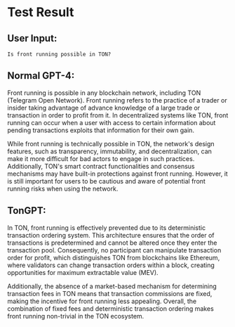 # Test Result

## User Input:

```
Is front running possible in TON?
```

## Normal GPT-4:

Front running is possible in any blockchain network, including TON (Telegram Open Network). Front running refers to the practice of a trader or insider taking advantage of advance knowledge of a large trade or transaction in order to profit from it. In decentralized systems like TON, front running can occur when a user with access to certain information about pending transactions exploits that information for their own gain.

While front running is technically possible in TON, the network's design features, such as transparency, immutability, and decentralization, can make it more difficult for bad actors to engage in such practices. Additionally, TON's smart contract functionalities and consensus mechanisms may have built-in protections against front running. However, it is still important for users to be cautious and aware of potential front running risks when using the network.

## TonGPT:

In TON, front running is effectively prevented due to its deterministic transaction ordering system. This architecture ensures that the order of transactions is predetermined and cannot be altered once they enter the transaction pool. Consequently, no participant can manipulate transaction order for profit, which distinguishes TON from blockchains like Ethereum, where validators can change transaction orders within a block, creating opportunities for maximum extractable value (MEV).

Additionally, the absence of a market-based mechanism for determining transaction fees in TON means that transaction commissions are fixed, making the incentive for front running less appealing. Overall, the combination of fixed fees and deterministic transaction ordering makes front running non-trivial in the TON ecosystem.
